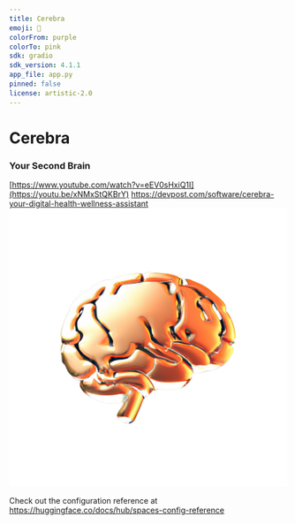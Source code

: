 ```yaml
---
title: Cerebra
emoji: 👀
colorFrom: purple
colorTo: pink
sdk: gradio
sdk_version: 4.1.1
app_file: app.py
pinned: false
license: artistic-2.0
---
```


# Cerebra
### Your Second Brain
[https://www.youtube.com/watch?v=eEV0sHxiQ1I](https://youtu.be/xNMxStQKBrY)
https://devpost.com/software/cerebra-your-digital-health-wellness-assistant
![logo](imgs/logo.png)


Check out the configuration reference at https://huggingface.co/docs/hub/spaces-config-reference
